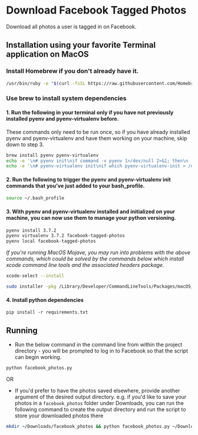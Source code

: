 # Download Facebook Tagged Photos

Download all photos a user is tagged in on Facebook.

## Installation using your favorite Terminal application on MacOS

### Install Homebrew if you don't already have it.
```sh
/usr/bin/ruby -e "$(curl -fsSL https://raw.githubusercontent.com/Homebrew/install/master/install)"
```

### Use brew to install system dependencies


#### 1. Run the following in your terminal only if you have not previously installed pyenv and pyenv-virtualenv before.
These commands only need to be run once, so if you have already installed pyenv and pyenv-virtualenv and have them working on your machine, skip down to step 3.
```sh
brew install pyenv pyenv-virtualenv
echo -e '\n# pyenv init\nif command -v pyenv 1>/dev/null 2>&1; then\n  eval "$(pyenv init -)"\nfi' >> ~/.bash_profile
echo -e '\n# pyenv-virtualenv init\nif which pyenv-virtualenv-init > /dev/null; then\n  eval "$(pyenv virtualenv-init -)"\nfi' >> ~/.bash_profile
```


#### 2. Run the following to trigger the pyenv and pyenv-virtualenv init commands that you've just added to your bash_profile.
```sh
source ~/.bash_profile
```


#### 3. With pyenv and pyenv-virtualenv installed and initialized on your machine, you can now use them to manage your python versioning.
```sh
pyenv install 3.7.2
pyenv virtualenv 3.7.2 facebook-tagged-photos
pyenv local facebook-tagged-photos
```

*If you're running MacOS Mojave, you may run into problems with the above commands, which could be solved by the commands below which install xcode command line tools and the associated headers package.*

```sh
xcode-select --install
```

```sh
sudo installer -pkg /Library/Developer/CommandLineTools/Packages/macOS_SDK_headers_for_macOS_10.14.pkg -target /
```

#### 4. Install python dependencies

```
pip install -r requirements.txt
```

## Running

- Run the below command in the command line from within the project directory - you will be prompted to log in to Facebook so that the script can begin working.
```sh
python facebook_photos.py
```

OR

- If you'd prefer to have the photos saved elsewhere, provide another argument of the desired output directory. e.g. if you'd like to save your photos in a `facebook_photos` folder under Downloads, you can run the following command to create the output directory and run the script to store your downloaded photos there
```sh
mkdir ~/Downloads/facebook_photos && python facebook_photos.py ~/Downloads/facebook_photos
```
